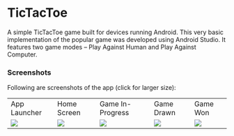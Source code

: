 # TicTacToe
A simple TicTacToe game built for devices running Android.
This very basic implementation of the popular game was developed using Android Studio. It features two game modes – Play Against Human and Play Against Computer. 


### Screenshots
Following are screenshots of the app (click for larger size):

<table>
  <tr>
    <td>
      App Launcher
    </td>
    <td>
      Home Screen
    </td>
    <td>
      Game In-Progress
    </td>
    <td>
      Game Drawn
    </td>
    <td>
      Game Won
    </td>
  </tr>
  <tr>
    <td>
      <img src='http://imgur.com/r8hWZyo.png'  >
    </td>
      <td>
      <img src='http://imgur.com/MfhPxpk.png'  >
    </td>
    <td>
      <img src='http://imgur.com/8PjxquD.png' >
    </td>
    <td>
      <img src='http://imgur.com/rEtYav8.png' >
    </td>
    <td>
      <img src='http://imgur.com/dHNU2qO.png' >
    </td>
  </tr>
</table>


